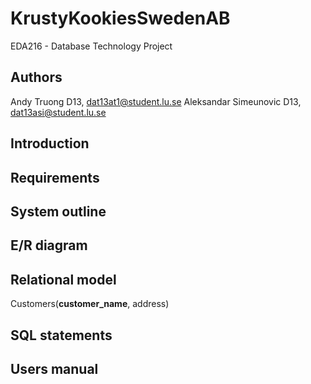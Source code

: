 # KrustyKookiesSwedenAB
EDA216 - Database Technology Project

## Authors
Andy Truong D13, dat13at1@student.lu.se
Aleksandar Simeunovic D13, dat13asi@student.lu.se

## Introduction

## Requirements

## System outline

## E/R diagram

## Relational model
Customers(<strong>customer_name</strong>, address)


## SQL statements

## Users manual
